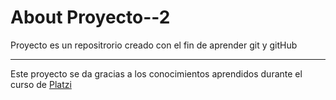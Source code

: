 # About Proyecto--2
<p>Proyecto es un repositrorio creado con el fin de aprender git y gitHub</p>

------------

Este proyecto se da gracias a los conocimientos aprendidos durante el curso de <a href="#">Platzi</a>